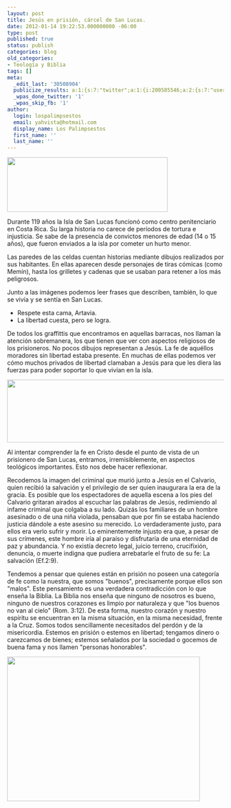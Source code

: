 ```yaml
---
layout: post
title: Jesús en prisión, cárcel de San Lucas.
date: 2012-01-14 19:22:53.000000000 -06:00
type: post
published: true
status: publish
categories: blog
old_categories:
- Teología y Biblia
tags: []
meta:
  _edit_last: '30508904'
  publicize_results: a:1:{s:7:"twitter";a:1:{i:200585546;a:2:{s:7:"user_id";s:11:"Interludios";s:7:"post_id";s:18:"158267862279135232";}}}
  _wpas_done_twitter: '1'
  _wpas_skip_fb: '1'
author:
  login: lospalimpsestos
  email: yahvista@hotmail.com
  display_name: Los Palimpsestos
  first_name: ''
  last_name: ''
---
```

<p><a href="http://lospalimpsestos.files.wordpress.com/2012/01/dsc00422_esposas_compresa_fiet.jpg"><img class="aligncenter size-full wp-image-76" title="dsc00422_esposas_compresa_fiet" src="{{ site.baseurl }}/assets/dsc00422_esposas_compresa_fiet.jpg" alt="" width="373" height="127" /></a></p>
<p>Durante 119 años la Isla de San Lucas funcionó como centro penitenciario en Costa Rica. Su larga historia no carece de períodos de tortura e injusticia. Se sabe de la presencia de convictos menores de edad (14 o 15 años), que fueron enviados a la isla por cometer un hurto menor.</p>
<p>Las paredes de las celdas cuentan historias mediante dibujos realizados por sus habitantes. En ellas aparecen desde personajes de tiras cómicas (como Memín), hasta los grilletes y cadenas que se usaban para retener a los más peligrosos.</p>
<p>Junto a las imágenes podemos leer frases que describen, también, lo que se vivía y se sentía en San Lucas.</p>
<ul>
<li>Respete esta cama, Artavia.</li>
<li>La libertad cuesta, pero se logra.</li>
</ul>
<p>De todos los graffittis que encontramos en aquellas barracas, nos llaman la atención sobremanera, los que tienen que ver con aspectos religiosos de los prisioneros. No pocos dibujos representan a Jesús. La fe de aquéllos moradores sin libertad estaba presente. En muchas de ellas podemos ver cómo muchos privados de libertad clamaban a Jesús para que les diera las fuerzas para poder soportar lo que vivían en la isla.</p>
<p><a href="http://lospalimpsestos.files.wordpress.com/2012/01/captura-de-pantalla-2012-01-14-a-las-13-07-28.png"><img class="aligncenter size-full wp-image-71" title="Captura de pantalla 2012-01-14 a la(s) 13.07.28" src="{{ site.baseurl }}/assets/captura-de-pantalla-2012-01-14-a-las-13-07-28.png" alt="" width="529" height="146" /></a></p>
<p>Al intentar comprender la fe en Cristo desde el punto de vista de un prisionero de San Lucas, entramos, irremisiblemente, en aspectos teológicos importantes. Esto nos debe hacer reflexionar.</p>
<p>Recodemos la imagen del criminal que murió junto a Jesús en el Calvario, quien recibió la salvación y el privilegio de ser quien inaugurara la era de la gracia. Es posible que los espectadores de aquella escena a los pies del Calvario gritaran airados al escuchar las palabras de Jesús, redimiendo al infame criminal que colgaba a su lado. Quizás los familiares de un hombre asesinado o de una niña violada, pensaban que por fin se estaba haciendo justicia dándole a este asesino su merecido. Lo verdaderamente justo, para ellos era verlo sufrir y morir. Lo eminentemente injusto era que, a pesar de sus crímenes, este hombre iría al paraíso y disfrutaría de una eternidad de paz y abundancia. Y no existía decreto legal, juicio terreno, crucifixión, denuncia, o muerte indigna que pudiera arrebatarle el fruto de su fe: La salvación (Ef.2:9).</p>
<p>Tendemos a pensar que quienes están en prisión no poseen una categoría de fe como la nuestra, que somos "buenos", precisamente porque ellos son "malos". Este pensamiento es una verdadera contradicción con lo que enseña la Biblia. La Biblia nos enseña que ninguno de nosotros es bueno, ninguno de nuestros corazones es limpio por naturaleza y que "los buenos no van al cielo" (Rom. 3:12). De esta forma, nuestro corazón y nuestro espíritu se encuentran en la misma situación, en la misma necesidad, frente a la Cruz. Somos todos sencillamente necesitados del perdón y de la misericordia. Estemos en prisión o estemos en libertad; tengamos dinero o carezcamos de bienes; estemos señalados por la sociedad o gocemos de buena fama y nos llamen "personas honorables".</p>
<p><a href="http://lospalimpsestos.files.wordpress.com/2012/01/video_camera_086_compr_wydk1.jpg"><img class="aligncenter size-full wp-image-73" title="video_camera_086_compr_wydk" src="{{ site.baseurl }}/assets/video_camera_086_compr_wydk1.jpg" alt="" width="448" height="336" /></a></p>
